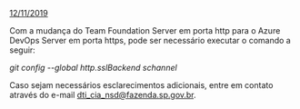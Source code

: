 <u>12/11/2019</u>

Com a mudança do Team Foundation Server em porta http para o Azure DevOps Server em porta https, pode ser necessário executar o comando a seguir:

_git config --global http.sslBackend schannel_


Caso sejam necessários esclarecimentos adicionais, entre em contato através do e-mail dti_cia_nsd@fazenda.sp.gov.br. 
